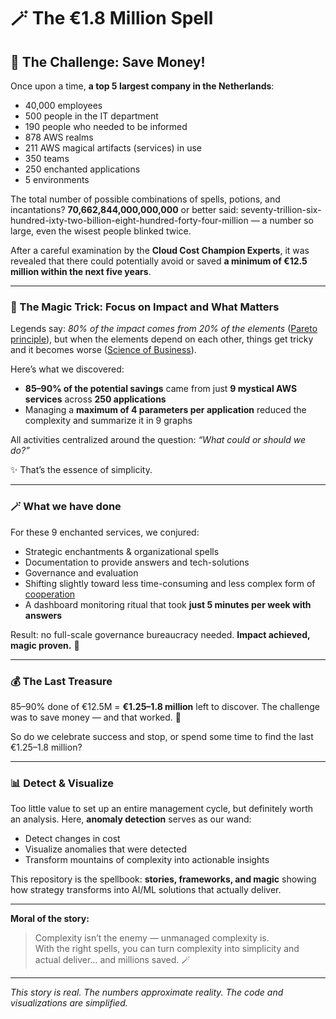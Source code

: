 # 🪄 The €1.8 Million Spell

## 🎯 The Challenge: Save Money!

Once upon a time, **a top 5 largest company in the Netherlands**:
- 40,000 employees  
- 500 people in the IT department  
- 190 people who needed to be informed  
- 878 AWS realms  
- 211 AWS magical artifacts (services) in use  
- 350 teams
- 250 enchanted applications  
- 5 environments

The total number of possible combinations of spells, potions, and incantations?
**70,662,844,000,000,000** or better said: seventy-trillion-six-hundred-ixty-two-billion-eight-hundred-forty-four-million
— a number so large, even the wisest people blinked twice.

After a careful examination by the **Cloud Cost Champion Experts**, it was revealed that there could potentially avoid or saved **a minimum of €12.5 million within the next five years**.

---

### 🔮 The Magic Trick: Focus on Impact and What Matters

Legends say: *80% of the impact comes from 20% of the elements* ([Pareto principle](https://www.scribd.com/doc/48948466/Elyahu-Goldratt-Theory-of-Constraints?utm_source=chatgpt.com#content=query:pareto,pageNum=122,indexOnPage:0,bestMatch:false)), but when the elements depend on each other, things get tricky and it becomes worse ([Science of Business](https://www.scienceofbusiness.com/991-rule-vs-8020-rule/?utm_source=chatgpt.com)).

Here’s what we discovered:
- **85–90% of the potential savings** came from just **9 mystical AWS services** across **250 applications**
- Managing a **maximum of 4 parameters per application** reduced the complexity and summarize it in 9 graphs

All activities centralized around the question: _“What could or should we do?”_

✨ That’s the essence of simplicity.

---

### 🪄 What we have done

For these 9 enchanted services, we conjured:
- Strategic enchantments & organizational spells
- Documentation to provide answers and tech-solutions
- Governance and evaluation
- Shifting slightly toward less time-consuming and less complex form of [cooperation](https://now-to-new.com/tell-sell-test-consult-co-create-model/)
- A dashboard monitoring ritual that took **just 5 minutes per week with answers**

Result: no full-scale governance bureaucracy needed. **Impact achieved, magic proven.** 👏

---

### 💰 The Last Treasure

85–90% done of €12.5M = **€1.25–1.8 million** left to discover.
The challenge was to save money — and that worked. 💫

So do we celebrate success and stop, or spend some time to find the last €1.25–1.8 million?

---

### 📊 Detect & Visualize

Too little value to set up an entire management cycle, but definitely worth an analysis. Here, **anomaly detection** serves as our wand:
- Detect changes in cost
- Visualize anomalies that were detected
- Transform mountains of complexity into actionable insights

This repository is the spellbook: **stories, frameworks, and magic** showing how strategy transforms into AI/ML solutions that actually deliver.  

---

**Moral of the story:**  
> Complexity isn’t the enemy — unmanaged complexity is.  
> With the right spells, you can turn complexity into simplicity and actual deliver… and millions saved. 🪄  

---

*This story is real. The numbers approximate reality. The code and visualizations are simplified.*
